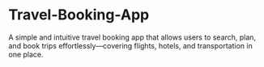 # Travel-Booking-App
A simple and intuitive travel booking app that allows users to search, plan, and book trips effortlessly—covering flights, hotels, and transportation in one place.
